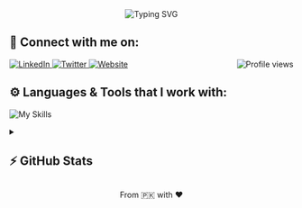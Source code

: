 <div align="center">
  <img src="https://readme-typing-svg.herokuapp.com?font=Poppins&weight=600&size=28&duration=3500&pause=500&color=151CF7&center=true&vCenter=true&width=435&lines=Front-end+Developer+👨‍💻;JavaScript+Developer;Tech+Enthusiast" alt="Typing SVG" />
</div>
<!-- <h3 align="center">I create beautiful websites with a focus on responsive design.</h3> -->

## 🔗 Connect with me on:
<p align="left">
  <a href="https://www.linkedin.com/in/ahmedhamzaarif/" target="_blank">
    <img src="https://skillicons.dev/icons?i=linkedin" alt="LinkedIn" />
  </a>
  <a href="https://twitter.com/ahmedhamzaarif" target="_blank">
    <img src="https://skillicons.dev/icons?i=twitter" alt="Twitter" />
  </a>
  <a href="https://ahmedhamza.pk/" target="_blank">
    <img src="https://skillicons.dev/icons?i=html" alt="Website" />
  </a>
  <img src="https://komarev.com/ghpvc/?username=ahmedhamzaarif&label=Profile%20views&color=0e75b6&style=for-the-badge" alt="Profile views" align="right" /> 
</p>

## ⚙️ Languages & Tools that I work with:
![My Skills](https://skillicons.dev/icons?i=html,css,tailwind,bootstrap,js,react,redux,next,express,nodejs,mongodb,git,vscode,postman)

<details>
  <summary>
    <h2>⚡️ GitHub Stats</h2>
  </summary>
<!-- <p align="center">
  <img width="400px" src="https://github-readme-stats.vercel.app/api/top-langs?username=ahmedhamzaarif&show_icons=true&locale=en&layout=compact&count_private=true&theme=nightowl&hide_border=true&bg_color=1F222E" alt="Top Languages" />
</p> -->
<p align="center">
  <img width="400px" src="https://github-readme-stats.vercel.app/api?username=ahmedhamzaarif&show_icons=true&theme=nightowl&hide_border=true&bg_color=1F222E" alt="GitHub Stats" />
  <img width="400px" src="https://github-readme-streak-stats.herokuapp.com?user=ahmedhamzaarif&theme=nightowl&hide_border=true&fire=C77800&ring=DD910B&background=1F222E" alt="GitHub Streak" />
</p>
</details>
<p align='center'>From 🇵🇰 with ❤️</p>
